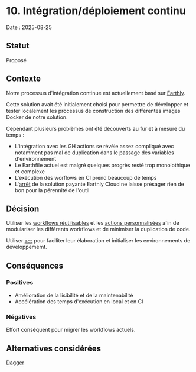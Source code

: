 # 10. Intégration/déploiement continu

Date : 2025-08-25

## Statut

Proposé

## Contexte

Notre processus d'intégration continue est actuellement basé sur [Earthly](https://github.com/earthly/earthly).

Cette solution avait été initialement choisi pour permettre de développer et tester localement les processus de construction des différentes images Docker de notre solution.

Cependant plusieurs problèmes ont été découverts au fur et à mesure du temps :

- L'intégration avec les GH actions se révèle assez compliqué avec notamment pas mal de duplication dans le passage des variables d'environnement
- Le Earthfile actuel est malgré quelques progrès resté trop monolothique et complexe
- L'exécution des worflows en CI prend beaucoup de temps
- L'[arrêt](https://earthly.dev/blog/shutting-down-earthfiles-cloud/) de la solution payante Earthly Cloud ne laisse présager rien de bon pour la pérennité de l'outil

## Décision

Utiliser les [workflows réutilisables](https://docs.github.com/en/actions/concepts/workflows-and-actions/reusable-workflows#about-reusable-workflows) et les [actions personnalisées](https://docs.github.com/en/actions/concepts/workflows-and-actions/custom-actions) afin de modulariser les différents workflows et de minimiser la duplication de code.

Utiliser [`act`](https://nektosact.com/) pour faciliter leur élaboration et initialiser les environnements de développememt.

## Conséquences

### Positives

- Amélioration de la lisibilité et de la maintenabilité
- Accélération des temps d'exécution en local et en CI

### Négatives

Effort conséquent pour migrer les workflows actuels.

## Alternatives considérées

[Dagger](https://docs.dagger.io/quickstart/ci?sdk=typescript)
